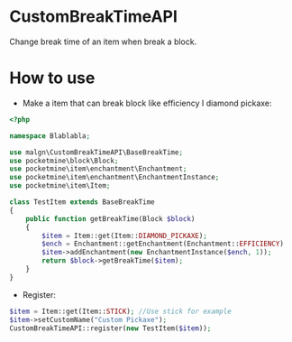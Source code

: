 # CustomBreakTimeAPI
Change break time of an item when break a block.
# How to use
* Make a item that can break block like efficiency I diamond pickaxe:
```php
<?php

namespace Blablabla;

use malgn\CustomBreakTimeAPI\BaseBreakTime;
use pocketmine\block\Block;
use pocketmine\item\enchantment\Enchantment;
use pocketmine\item\enchantment\EnchantmentInstance;
use pocketmine\item\Item;

class TestItem extends BaseBreakTime
{
    public function getBreakTime(Block $block)
    {
        $item = Item::get(Item::DIAMOND_PICKAXE);
        $ench = Enchantment::getEnchantment(Enchantment::EFFICIENCY)
        $item->addEnchantment(new EnchantmentInstance($ench, 1));
        return $block->getBreakTime($item);
    }
}
```
* Register:
```php
$item = Item::get(Item::STICK); //Use stick for example
$item->setCustomName("Custom Pickaxe");
CustomBreakTimeAPI::register(new TestItem($item));
```
